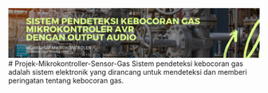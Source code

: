 <img src="https://github.com/AhmadHaniF1145/Projek-Mikrokontroller-Sensor-Gas/blob/4e00c26eeb8153fbd3e0746a57a53be79d7a82a5/Assets/Banner%20Github%20Projek%20Gas.png" alt="banner github">
# Projek-Mikrokontroller-Sensor-Gas
Sistem pendeteksi kebocoran gas adalah sistem elektronik yang dirancang untuk mendeteksi dan memberi peringatan tentang kebocoran gas.
